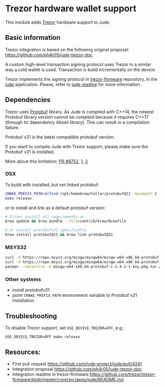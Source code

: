 # Trezor hardware wallet support

This module adds [Trezor] hardware support to Jude.


## Basic information

Trezor integration is based on the following original proposal: https://github.com/ph4r05/jude-trezor-doc

A custom high-level transaction signing protocol uses Trezor in a similar way a cold wallet is used. 
Transaction is build incrementally on the device. 

Trezor implements the signing protocol in [trezor-firmware] repository, in the [jude](https://github.com/trezor/trezor-firmware/tree/master/core/src/apps/jude) application.
Please, refer to [jude readme](https://github.com/trezor/trezor-firmware/blob/master/core/src/apps/jude/README.md) for more information.

## Dependencies

Trezor uses [Protobuf](https://protobuf.dev/) library. As Jude is compiled with C++14, the newest Protobuf library version cannot be compiled because it requires C++17 (through its dependency Abseil library).
This can result in a compilation failure.

Protobuf v21 is the latest compatible protobuf version.

If you want to compile Jude with Trezor support, please make sure the Protobuf v21 is installed.

More about this limitation: [PR #8752](https://github.com/jude-project/jude/pull/8752), 
[1](https://github.com/jude-project/jude/pull/8752#discussion_r1246174755), [2](https://github.com/jude-project/jude/pull/8752#discussion_r1246480393)

### OSX

To build with installed, but not linked protobuf:

```bash
CMAKE_PREFIX_PATH=$(find /opt/homebrew/Cellar/protobuf@21 -maxdepth 1 -type d -name "21.*" -print -quit) \
make release
```

or to install and link as a default protobuf version:
```bash
# Either install all requirements as
brew update && brew bundle --file=contrib/brew/Brewfile

# or install protobufv21 specifically
brew install protobuf@21 && brew link protobuf@21
```

### MSYS32

```bash
curl -O https://repo.msys2.org/mingw/mingw64/mingw-w64-x86_64-protobuf-c-1.4.1-1-any.pkg.tar.zst
curl -O https://repo.msys2.org/mingw/mingw64/mingw-w64-x86_64-protobuf-21.9-1-any.pkg.tar.zst
pacman --noconfirm -U mingw-w64-x86_64-protobuf-c-1.4.1-1-any.pkg.tar.zst mingw-w64-x86_64-protobuf-21.9-1-any.pkg.tar.zst
```

### Other systems

- install protobufv21
- point `CMAKE_PREFIX_PATH` environment variable to Protobuf v21 installation.

## Troubleshooting

To disable Trezor support, set `USE_DEVICE_TREZOR=OFF`, e.g.:

```shell
USE_DEVICE_TREZOR=OFF make release
```

## Resources:

- First pull request https://github.com/jude-project/jude/pull/4241
- Integration proposal https://github.com/ph4r05/jude-trezor-doc
- Integration readme in trezor-firmware https://github.com/trezor/trezor-firmware/blob/master/core/src/apps/jude/README.md

[Trezor]: https://trezor.io/
[trezor-firmware]: https://github.com/trezor/trezor-firmware/